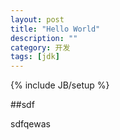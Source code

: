 ```yaml
---
layout: post
title: "Hello World"
description: ""
category: 开发
tags: [jdk]
---
```

{% include JB/setup %}


##sdf

sdfqewas